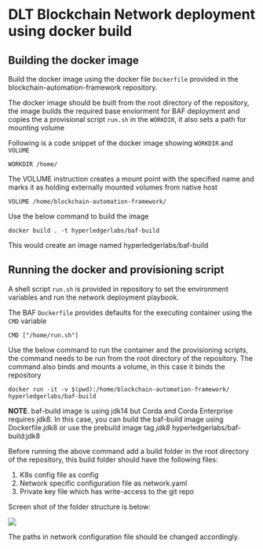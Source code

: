 [//]: # (##############################################################################################)
[//]: # (Copyright Accenture. All Rights Reserved.)
[//]: # (SPDX-License-Identifier: Apache-2.0)
[//]: # (##############################################################################################)

# DLT Blockchain Network deployment using docker build

## Building the docker image

Build the docker image using the docker file  `Dockerfile` provided in the blockchain-automation-framework repository.

The docker image should be built from the root directory of the repository, the image builds the required base enviorment for BAF deployment and copies the a provisional script `run.sh` in the `WORKDIR`, it also sets a path for mounting volume

Following is a code snippet of the docker image showing `WORKDIR` and `VOLUME`

``` shell
WORKDIR /home/
```
The VOLUME instruction creates a mount point with the specified name and marks it as holding externally mounted volumes from native host

``` shell
VOLUME /home/blockchain-automation-framework/
```

Use the below command to build the image
```
docker build . -t hyperledgerlabs/baf-build
```

This would create an image named hyperledgerlabs/baf-build



## Running the docker and provisioning script

A shell script `run.sh` is provided in repository to set the environment variables and run the network deployment playbook.  

The BAF `Dockerfile` provides defaults for the executing container using the `CMD` variable

``` shell
CMD ["/home/run.sh"]
```
Use the below command to run the container and the provisioning scripts, the command needs to be run from the root directory of the repository. The command also binds and mounts a volume, in this case it binds the repository 

```shell
docker run -it -v $(pwd):/home/blockchain-automation-framework/ hyperledgerlabs/baf-build
```
**NOTE**. baf-build image is using jdk14 but Corda and Corda Enterprise requires jdk8. In this case, you can build the baf-build image using Dockerfile.jdk8 or use the prebuild image tag *jdk8*  hyperledgerlabs/baf-build:jdk8

Before running the above command add a build folder in the root directory of the repository, this build folder should have the following files:

1) K8s config file as config  
2) Network specific configuration file as network.yaml  
3) Private key file which has write-access to the git repo

Screen shot of the folder structure is below:   

![](./../_static/DockerBuildFolder.png)

The paths in network configuration file should be changed accordingly.
